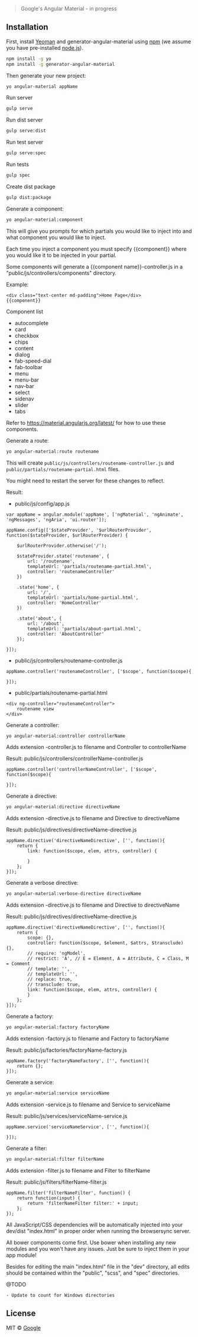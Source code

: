 
> Google&#39;s Angular Material - in progress

## Installation

First, install [Yeoman](http://yeoman.io) and generator-angular-material using [npm](https://www.npmjs.com/) (we assume you have pre-installed [node.js](https://nodejs.org/)).

```bash
npm install -g yo
npm install -g generator-angular-material
```

Then generate your new project:

```bash
yo angular-material appName
```

Run server


```bash
gulp serve
```

Run dist server


```bash
gulp serve:dist
```

Run test server


```bash
gulp serve:spec
```

Run tests


```bash
gulp spec
```

Create dist package


```bash
gulp dist:package
```

Generate a component:

```bash
yo angular-material:component
```

This will give you prompts for which partials you would like to inject into and what component you would like to inject.

Each time you inject a component you must specify {{component}} where you would like it to be injected in your partial.

Some components will generate a {{component name}}-controller.js in a "public/js/controllers/components" directory.

Example:

```
<div class="text-center md-padding">Home Page</div>
{{component}}
```

Component list
- autocomplete
- card
- checkbox
- chips
- content
- dialog
- fab-speed-dial
- fab-toolbar
- menu
- menu-bar
- nav-bar
- select
- sidenav
- slider
- tabs

Refer to https://material.angularjs.org/latest/ for how to use these components.

Generate a route:

```bash
yo angular-material:route routename
```

This will create ```public/js/controllers/routename-controller.js``` and ```public/partials/routename-partial.html``` files.

You might need to restart the server for these changes to reflect.

Result:

- public/js/config/app.js

``` 
var appName = angular.module('appName', ['ngMaterial', 'ngAnimate', 'ngMessages', 'ngAria', 'ui.router']);

appName.config(['$stateProvider', '$urlRouterProvider', function($stateProvider, $urlRouterProvider) {

    $urlRouterProvider.otherwise('/');

    $stateProvider.state('routename', {
        url: '/routename',
        templateUrl: 'partials/routename-partial.html',
        controller: 'routenameController'
    })

    .state('home', {
        url: '/',
        templateUrl: 'partials/home-partial.html',
        controller: 'HomeController'
    })

    .state('about', {
        url: '/about',
        templateUrl: 'partials/about-partial.html',
        controller: 'AboutController'
    });

}]);
```

- public/js/controllers/routename-controller.js

```
appName.controller('routenameController', ['$scope', function($scope){

}]);
```

- public/partials/routename-partial.html

```
<div ng-controller="routenameController">
    routename view
</div>
```


Generate a controller:

```bash
yo angular-material:controller controllerName
```

Adds extension -controller.js to filename and Controller to controllerName


Result: public/js/controllers/controllerName-controller.js

```
appName.controller('controllerNameController', ['$scope', function($scope){
    
}]);
```


Generate a directive:

```bash
yo angular-material:directive directiveName
```

Adds extension -directive.js to filename and Directive to directiveName


Result: public/js/directives/directiveName-directive.js

```
appName.directive('directiveNameDirective', ['', function(){
    return {
        link: function($scope, elem, attrs, controller) {
            
        }
    };
}]);
```

Generate a verbose directive:

```bash
yo angular-material:verbose-directive directiveName
```

Adds extension -directive.js to filename and Directive to directiveName


Result: public/js/directives/directiveName-directive.js

```
appName.directive('directiveNameDirective', ['', function(){
    return {
        scope: {},
        controller: function($scope, $element, $attrs, $transclude) {},
        // require: 'ngModel',
        // restrict: 'A', // E = Element, A = Attribute, C = Class, M = Comment
        // template: '',
        // templateUrl: '',
        // replace: true,
        // transclude: true,
        link: function($scope, elem, attrs, controller) {
        }
    };
}]);
```

Generate a factory:

```bash
yo angular-material:factory factoryName
```

Adds extension -factory.js to filename and Factory to factoryName

Result: public/js/factories/factoryName-factory.js

```
appName.factory('factoryNameFactory', ['', function(){
    return {};
}]);
```

Generate a service:

```bash
yo angular-material:service serviceName 
```

Adds extension -service.js to filename and Service to serviceName

Result: public/js/services/serviceName-service.js
```
appName.service('serviceNameService', ['', function(){
    
}]);
```

Generate a filter:

```bash
yo angular-material:filter filterName
```

Adds extension -filter.js to filename and Filter to filterName

Result: public/js/filters/filterName-filter.js
```
appName.filter('filterNameFilter', function() {
    return function(input) {
        return 'filterNameFilter filter:' + input;
    };
});
```


All JavaScript/CSS dependencies will be automatically injected into your dev/dist "index.html" in proper order when running the browsersync server.

All bower components come first. Use bower when installing any new modules and you won't have any issues. Just be sure to inject them in your app module!

Besides for editing the main "index.html" file in the "dev" directory, all edits should be contained within the "public", "scss", and "spec" directories.

@TODO 

	- Update to count for Windows directories

## License

MIT © [Google](https://github.com/iansawyerva)


[npm-image]: https://badge.fury.io/js/generator-angular-material.svg
[npm-url]: https://npmjs.org/package/generator-angular-material
[daviddm-image]: https://david-dm.org/iansawyerva/generator-angular-material.svg?theme=shields.io
[daviddm-url]: https://david-dm.org/iansawyerva/generator-angular-material
